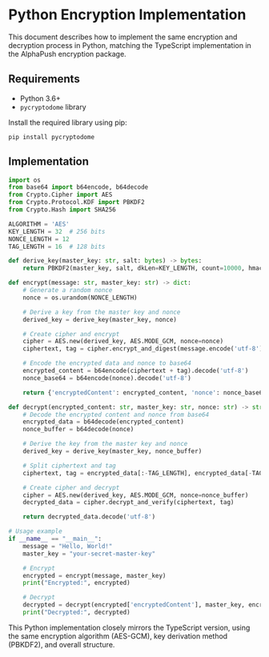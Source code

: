 # Python Encryption Implementation

This document describes how to implement the same encryption and decryption process in Python, matching the TypeScript implementation in the AlphaPush encryption package.

## Requirements

- Python 3.6+
- `pycryptodome` library

Install the required library using pip:

```
pip install pycryptodome
```

## Implementation

```python
import os
from base64 import b64encode, b64decode
from Crypto.Cipher import AES
from Crypto.Protocol.KDF import PBKDF2
from Crypto.Hash import SHA256

ALGORITHM = 'AES'
KEY_LENGTH = 32  # 256 bits
NONCE_LENGTH = 12
TAG_LENGTH = 16  # 128 bits

def derive_key(master_key: str, salt: bytes) -> bytes:
    return PBKDF2(master_key, salt, dkLen=KEY_LENGTH, count=10000, hmac_hash_module=SHA256)

def encrypt(message: str, master_key: str) -> dict:
    # Generate a random nonce
    nonce = os.urandom(NONCE_LENGTH)

    # Derive a key from the master key and nonce
    derived_key = derive_key(master_key, nonce)

    # Create cipher and encrypt
    cipher = AES.new(derived_key, AES.MODE_GCM, nonce=nonce)
    ciphertext, tag = cipher.encrypt_and_digest(message.encode('utf-8'))

    # Encode the encrypted data and nonce to base64
    encrypted_content = b64encode(ciphertext + tag).decode('utf-8')
    nonce_base64 = b64encode(nonce).decode('utf-8')

    return {'encryptedContent': encrypted_content, 'nonce': nonce_base64}

def decrypt(encrypted_content: str, master_key: str, nonce: str) -> str:
    # Decode the encrypted content and nonce from base64
    encrypted_data = b64decode(encrypted_content)
    nonce_buffer = b64decode(nonce)

    # Derive the key from the master key and nonce
    derived_key = derive_key(master_key, nonce_buffer)

    # Split ciphertext and tag
    ciphertext, tag = encrypted_data[:-TAG_LENGTH], encrypted_data[-TAG_LENGTH:]

    # Create cipher and decrypt
    cipher = AES.new(derived_key, AES.MODE_GCM, nonce=nonce_buffer)
    decrypted_data = cipher.decrypt_and_verify(ciphertext, tag)

    return decrypted_data.decode('utf-8')

# Usage example
if __name__ == "__main__":
    message = "Hello, World!"
    master_key = "your-secret-master-key"

    # Encrypt
    encrypted = encrypt(message, master_key)
    print("Encrypted:", encrypted)

    # Decrypt
    decrypted = decrypt(encrypted['encryptedContent'], master_key, encrypted['nonce'])
    print("Decrypted:", decrypted)
```

This Python implementation closely mirrors the TypeScript version, using the same encryption algorithm (AES-GCM), key derivation method (PBKDF2), and overall structure.
